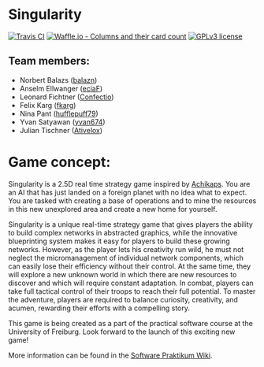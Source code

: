 # Singularity
[![Travis CI](https://travis-ci.com/SoPra18-07/Singularity.svg?branch=master)](https://travis-ci.com/SoPra18-07/Singularity/builds)
[![Waffle.io - Columns and their card count](https://badge.waffle.io/SoPra18-07/Singularity.svg?columns=all)](https://waffle.io/SoPra18-07/Singularity)
[![GPLv3 license](https://img.shields.io/badge/License-GPLv3-blue.svg)](http://perso.crans.org/besson/LICENSE.html)


## Team members:
- Norbert Balazs ([balazn](https://github.com/Akai-Ryu))
- Anselm Ellwanger ([eciaF](https://github.com/eciaF))
- Leonard Fichtner ([Confectio](https://github.com/Confectio))
- Felix Karg ([fkarg](https://github.com/fkarg))
- Nina Pant ([hufflepuff79](https://github.com/hufflepuff79))
- Yvan Satyawan ([yvan674](https://github.com/yvan674))
- Julian Tischner ([Ativelox](https://github.com/ativelox))

# Game concept:
 Singularity is a 2.5D real time strategy game inspired by [Achikaps](https://play.google.com/store/apps/details?id=yio.tro.achikaps&hl=en "Achikaps Play Store Link").
 You are an AI that has just landed on a foreign planet with no idea what to expect.
 You are tasked with creating a base of operations and to mine the resources in this new unexplored area and create a new home for yourself.
 
 Singularity is a unique real-time strategy game that gives players the ability to build complex networks in abstracted graphics, while the innovative blueprinting system makes it easy for players to build these growing networks.
 However, as the player lets his creativity run wild, he must not neglect the micromanagement of individual network components, which can easily lose their efficiency without their control.
 At the same time, they will explore a new unknown world in which there are new resources to discover and which will require constant adaptation.
 In combat, players can take full tactical control of their troops to reach their full potential.
 To master the adventure, players are required to balance curiosity, creativity, and acumen, rewarding their efforts with a compelling story.

This game is being created as a part of the practical software course at the University of Freiburg.
Look forward to the launch of this exciting new game!

More information can be found in the [Software Praktikum Wiki](https://sopra.informatik.uni-freiburg.de).
